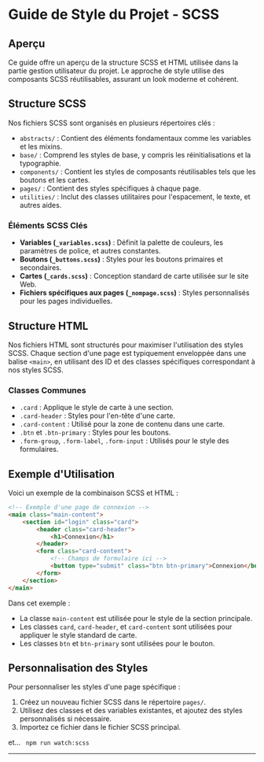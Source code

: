 # Guide de Style du Projet - SCSS

## Aperçu
Ce guide offre un aperçu de la structure SCSS et HTML utilisée dans la partie gestion utilisateur du projet. Le approche de style utilise des composants SCSS réutilisables, assurant un look moderne et cohérent.

## Structure SCSS
Nos fichiers SCSS sont organisés en plusieurs répertoires clés :

- `abstracts/` : Contient des éléments fondamentaux comme les variables et les mixins.
- `base/` : Comprend les styles de base, y compris les réinitialisations et la typographie.
- `components/` : Contient les styles de composants réutilisables tels que les boutons et les cartes.
- `pages/` : Contient des styles spécifiques à chaque page.
- `utilities/` : Inclut des classes utilitaires pour l'espacement, le texte, et autres aides.

### Éléments SCSS Clés
- **Variables (`_variables.scss`)** : Définit la palette de couleurs, les paramètres de police, et autres constantes.
- **Boutons (`_buttons.scss`)** : Styles pour les boutons primaires et secondaires.
- **Cartes (`_cards.scss`)** : Conception standard de carte utilisée sur le site Web.
- **Fichiers spécifiques aux pages (`_nompage.scss`)** : Styles personnalisés pour les pages individuelles.

## Structure HTML
Nos fichiers HTML sont structurés pour maximiser l'utilisation des styles SCSS. Chaque section d'une page est typiquement enveloppée dans une balise `<main>`, en utilisant des ID et des classes spécifiques correspondant à nos styles SCSS.

### Classes Communes
- `.card` : Applique le style de carte à une section.
- `.card-header` : Styles pour l'en-tête d'une carte.
- `.card-content` : Utilisé pour la zone de contenu dans une carte.
- `.btn` et `.btn-primary` : Styles pour les boutons.
- `.form-group`, `.form-label`, `.form-input` : Utilisés pour le style des formulaires.

## Exemple d'Utilisation
Voici un exemple de la combinaison SCSS et HTML :

```html
<!-- Exemple d'une page de connexion -->
<main class="main-content">           
    <section id="login" class="card">
        <header class="card-header">
            <h1>Connexion</h1>
        </header>
        <form class="card-content">
            <!-- Champs de formulaire ici -->
            <button type="submit" class="btn btn-primary">Connexion</button>
        </form>
    </section>
</main>
```

Dans cet exemple :
- La classe `main-content` est utilisée pour le style de la section principale.
- Les classes `card`, `card-header`, et `card-content` sont utilisées pour appliquer le style standard de carte.
- Les classes `btn` et `btn-primary` sont utilisées pour le bouton.

## Personnalisation des Styles
Pour personnaliser les styles d'une page spécifique :
1. Créez un nouveau fichier SCSS dans le répertoire `pages/`.
2. Utilisez des classes et des variables existantes, et ajoutez des styles personnalisés si nécessaire.
3. Importez ce fichier dans le fichier SCSS principal.

et... ``` npm run watch:scss```

---

